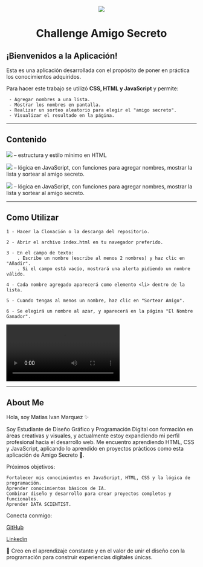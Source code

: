 <p align="center">
<img src="https://img.shields.io/badge/STATUS-%20FINALIZADO-green">
</p>

<h1 align="center">Challenge Amigo Secreto</h1>


<h2>¡Bienvenidos a la Aplicación!</h2>

<p1>Esta es una aplicación desarrollada con el propósito de poner en práctica los conocimientos adquiridos.</p1>

<p2>Para hacer este trabajo se utilizó **CSS, HTML y JavaScript** y permite:</p2>

<l1>

     - Agregar nombres a una lista.
     - Mostrar los nombres en pantalla.
     - Realizar un sorteo aleatorio para elegir el "amigo secreto".
     - Visualizar el resultado en la página.
 
</l1>

- - -


<h2>Contenido</h2>

<p align="left">
<img src="https://img.shields.io/badge/index.-%20html-red"> – estructura y estilo mínimo en HTML
</p>
<p align="left">
<img src="https://img.shields.io/badge/app.-%20js-yellow"> – lógica en JavaScript, con funciones para agregar nombres, mostrar la lista y sortear al amigo secreto.
</p>
<p align="left">
<img src="https://img.shields.io/badge/style.-%20css-skyblue"> – lógica en JavaScript, con funciones para agregar nombres, mostrar la lista y sortear al amigo secreto.
</p>

- - - 


<h2>Como Utilizar</h2>

<l2>

    1 - Hacer la Clonación o la descarga del repositorio.

    2 - Abrir el archivo index.html en tu navegador preferido.

    3 - En el campo de texto:
        . Escribe un nombre (escribe al menos 2 nombres) y haz clic en "Añadir".
        . Si el campo está vacío, mostrará una alerta pidiendo un nombre válido.

    4 - Cada nombre agregado aparecerá como elemento <li> dentro de la lista.

    5 - Cuando tengas al menos un nombre, haz clic en "Sortear Amigo".

    6 - Se elegirá un nombre al azar, y aparecerá en la página "El Nombre Ganador".

<video controls autoplay loop src="./assets/Video Challenge.mp4"></video>

</l2>


- - -

<h2>About Me</h2>

<p1>Hola, soy Matias Ivan Marquez ✨

Soy Estudiante de Diseño Gráfico y Programación Digital con formación en áreas creativas y visuales, y actualmente estoy expandiendo mi perfil profesional hacia el desarrollo web.
Me encuentro aprendiendo HTML, CSS y JavaScript, aplicando lo aprendido en proyectos prácticos como esta aplicación de Amigo Secreto 🎁.

Próximos objetivos:

    Fortalecer mis conocimientos en JavaScript, HTML, CSS y la lógica de programación.
    Aprender conocimientos básicos de IA.
    Combinar diseño y desarrollo para crear proyectos completos y funcionales.
    Aprender DATA SCIENTIST.

Conecta conmigo:

   [GitHub](https://github.com/MarquezIMatias)

   [Linkedin](www.linkedin.com/in/matias-ivan-marquez-b05888378)


🚀 Creo en el aprendizaje constante y en el valor de unir el diseño con la programación para construir experiencias digitales únicas.
</p1>

